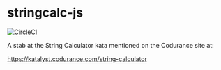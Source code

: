 # stringcalc-js

[![CircleCI](https://circleci.com/gh/daddyshortlegs/stringcalc-js.svg?style=svg)](https://circleci.com/gh/daddyshortlegs/stringcalc-js)

A stab at the String Calculator kata mentioned on the Codurance site at:

https://katalyst.codurance.com/string-calculator
